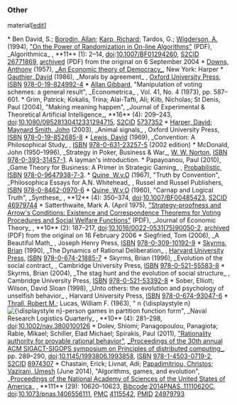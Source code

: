 ### Other
material[[edit](/w/index.php?title=Game\_theory&action=edit&section=53 "Edit
section: Other material")]

 \* Ben David, S.; [Borodin, Allan](/wiki/Allan\_Borodin "Allan Borodin"); [Karp, Richard](/wiki/Richard\_Karp "Richard Karp"); Tardos, G.; [Wigderson, A.](/wiki/Avi\_Wigderson "Avi Wigderson") (1994), ["On the Power of Randomization in On-line Algorithms"](http://www.math.ias.edu/~avi/PUBLICATIONS/MYPAPERS/BORODIN/paper.pdf) (PDF), \_Algorithmica\_ , \*\*11\*\* (1): 2–14, [doi](/wiki/Doi\_\(identifier\) "Doi \(identifier\)"):[10.1007/BF01294260](https://doi.org/10.1007%2FBF01294260), [S2CID](/wiki/S2CID\_\(identifier\) "S2CID \(identifier\)") [26771869](https://api.semanticscholar.org/CorpusID:26771869), [archived](https://web.archive.org/web/20040906122401/http://www.math.ias.edu/~avi/PUBLICATIONS/MYPAPERS/BORODIN/paper.pdf) (PDF) from the original on 6 September 2004
 \* [Downs, Anthony](/wiki/Anthony\_Downs "Anthony Downs") (1957), [\_An Economic theory of Democracy\_](/wiki/An\_Economic\_Theory\_of\_Democracy "An Economic Theory of Democracy"), New York: Harper
 \* [Gauthier, David](/wiki/David\_Gauthier "David Gauthier") (1986), \_Morals by agreement\_ , [Oxford University Press](/wiki/Oxford\_University\_Press "Oxford University Press"), [ISBN](/wiki/ISBN\_\(identifier\) "ISBN \(identifier\)") [978-0-19-824992-4](/wiki/Special:BookSources/978-0-19-824992-4 "Special:BookSources/978-0-19-824992-4")
 \* [Allan Gibbard](/wiki/Allan\_Gibbard "Allan Gibbard"), "Manipulation of voting schemes: a general result", \_Econometrica\_ , Vol. 41, No. 4 (1973), pp. 587–601.
 \* Grim, Patrick; Kokalis, Trina; Alai-Tafti, Ali; Kilb, Nicholas; St Denis, Paul (2004), "Making meaning happen", \_Journal of Experimental & Theoretical Artificial Intelligence\_, \*\*16\*\* (4): 209–243, [doi](/wiki/Doi\_\(identifier\) "Doi \(identifier\)"):[10.1080/09528130412331294715](https://doi.org/10.1080%2F09528130412331294715), [S2CID](/wiki/S2CID\_\(identifier\) "S2CID \(identifier\)") [5737352](https://api.semanticscholar.org/CorpusID:5737352)
 \* [Harper, David](/wiki/David\_Harper\_\(biologist\) "David Harper \(biologist\)"); [Maynard Smith, John](/wiki/John\_Maynard\_Smith "John Maynard Smith") (2003), \_Animal signals\_ , Oxford University Press, [ISBN](/wiki/ISBN\_\(identifier\) "ISBN \(identifier\)") [978-0-19-852685-8](/wiki/Special:BookSources/978-0-19-852685-8 "Special:BookSources/978-0-19-852685-8")
 \* [Lewis, David](/wiki/David\_Kellogg\_Lewis "David Kellogg Lewis") (1969), \_Convention: A Philosophical Study\_ , [ISBN](/wiki/ISBN\_\(identifier\) "ISBN \(identifier\)") [978-0-631-23257-5](/wiki/Special:BookSources/978-0-631-23257-5 "Special:BookSources/978-0-631-23257-5") (2002 edition)
 \* McDonald, John (1950–1996), \_Strategy in Poker, Business & War\_, [W. W. Norton](/wiki/W.\_W.\_Norton "W. W. Norton"), [ISBN](/wiki/ISBN\_\(identifier\) "ISBN \(identifier\)") [978-0-393-31457-1](/wiki/Special:BookSources/978-0-393-31457-1 "Special:BookSources/978-0-393-31457-1"). A layman's introduction.
 \* Papayoanou, Paul (2010), \_Game Theory for Business: A Primer in Strategic Gaming\_ , [Probabilistic](/wiki/Probabilistic "Probabilistic"), [ISBN](/wiki/ISBN\_\(identifier\) "ISBN \(identifier\)") [978-0-9647938-7-3](/wiki/Special:BookSources/978-0-9647938-7-3 "Special:BookSources/978-0-9647938-7-3").
 \* [Quine, W.v.O](/wiki/Willard\_Van\_Orman\_Quine "Willard Van Orman Quine") (1967), "Truth by Convention", \_Philosophica Essays for A.N. Whitehead\_ , Russel and Russel Publishers, [ISBN](/wiki/ISBN\_\(identifier\) "ISBN \(identifier\)") [978-0-8462-0970-6](/wiki/Special:BookSources/978-0-8462-0970-6 "Special:BookSources/978-0-8462-0970-6")
 \* [Quine, W.v.O](/wiki/Willard\_Van\_Orman\_Quine "Willard Van Orman Quine") (1960), "Carnap and Logical Truth", \_Synthese\_ , \*\*12\*\* (4): 350–374, [doi](/wiki/Doi\_\(identifier\) "Doi \(identifier\)"):[10.1007/BF00485423](https://doi.org/10.1007%2FBF00485423), [S2CID](/wiki/S2CID\_\(identifier\) "S2CID \(identifier\)") [46979744](https://api.semanticscholar.org/CorpusID:46979744)
 \* Satterthwaite, Mark A. (April 1975), ["Strategy-proofness and Arrow's Conditions: Existence and Correspondence Theorems for Voting Procedures and Social Welfare Functions"](http://www.kellogg.northwestern.edu/research/math/papers/122.pdf) (PDF), \_Journal of Economic Theory\_ , \*\*10\*\* (2): 187–217, [doi](/wiki/Doi\_\(identifier\) "Doi \(identifier\)"):[10.1016/0022-0531(75)90050-2](https://doi.org/10.1016%2F0022-0531%2875%2990050-2), [archived](https://web.archive.org/web/20060216070553/http://www.kellogg.northwestern.edu/research/math/papers/122.pdf) (PDF) from the original on 16 February 2006
 \* Siegfried, Tom (2006), \_A Beautiful Math\_ , Joseph Henry Press, [ISBN](/wiki/ISBN\_\(identifier\) "ISBN \(identifier\)") [978-0-309-10192-9](/wiki/Special:BookSources/978-0-309-10192-9 "Special:BookSources/978-0-309-10192-9")
 \* [Skyrms, Brian](/wiki/Brian\_Skyrms "Brian Skyrms") (1990), \_The Dynamics of Rational Deliberation\_ , [Harvard University Press](/wiki/Harvard\_University\_Press "Harvard University Press"), [ISBN](/wiki/ISBN\_\(identifier\) "ISBN \(identifier\)") [978-0-674-21885-7](/wiki/Special:BookSources/978-0-674-21885-7 "Special:BookSources/978-0-674-21885-7")
 \* Skyrms, Brian (1996), \_Evolution of the social contract\_ , Cambridge University Press, [ISBN](/wiki/ISBN\_\(identifier\) "ISBN \(identifier\)") [978-0-521-55583-8](/wiki/Special:BookSources/978-0-521-55583-8 "Special:BookSources/978-0-521-55583-8")
 \* Skyrms, Brian (2004), \_The stag hunt and the evolution of social structure\_ , Cambridge University Press, [ISBN](/wiki/ISBN\_\(identifier\) "ISBN \(identifier\)") [978-0-521-53392-8](/wiki/Special:BookSources/978-0-521-53392-8 "Special:BookSources/978-0-521-53392-8")
 \* Sober, Elliott; Wilson, David Sloan (1998), \_Unto others: the evolution and psychology of unselfish behavior\_ , Harvard University Press, [ISBN](/wiki/ISBN\_\(identifier\) "ISBN \(identifier\)") [978-0-674-93047-6](/wiki/Special:BookSources/978-0-674-93047-6 "Special:BookSources/978-0-674-93047-6")
 \* [Thrall, Robert M.](/wiki/Robert\_M.\_Thrall "Robert M. Thrall"); Lucas, William F. (1963), " n {\displaystyle n} ![{\\displaystyle n}](https://wikimedia.org/api/rest\_v1/media/math/render/svg/a601995d55609f2d9f5e233e36fbe9ea26011b3b)-person games in partition function form", \_Naval Research Logistics Quarterly\_ , \*\*10\*\* (4): 281–298, [doi](/wiki/Doi\_\(identifier\) "Doi \(identifier\)"):[10.1002/nav.3800100126](https://doi.org/10.1002%2Fnav.3800100126)
 \* Dolev, Shlomi; Panagopoulou, Panagiota; Rabie, Mikael; Schiller, Elad Michael; Spirakis, Paul (2011), ["Rationality authority for provable rational behavior"](https://research.chalmers.se/en/publication/230780), [\_Proceedings of the 30th annual ACM SIGACT-SIGOPS symposium on Principles of distributed computing\_](http://publications.lib.chalmers.se/publication/230780-rationality-authority-for-provable-rational-behavior), pp. 289–290, [doi](/wiki/Doi\_\(identifier\) "Doi \(identifier\)"):[10.1145/1993806.1993858](https://doi.org/10.1145%2F1993806.1993858), [ISBN](/wiki/ISBN\_\(identifier\) "ISBN \(identifier\)") [978-1-4503-0719-2](/wiki/Special:BookSources/978-1-4503-0719-2 "Special:BookSources/978-1-4503-0719-2"), [S2CID](/wiki/S2CID\_\(identifier\) "S2CID \(identifier\)") [8974307](https://api.semanticscholar.org/CorpusID:8974307)
 \* Chastain, Erick; Livnat, Adi; [Papadimitriou, Christos](/wiki/Christos\_Papadimitriou "Christos Papadimitriou"); [Vazirani, Umesh](/wiki/Umesh\_Vazirani "Umesh Vazirani") (June 2014), "Algorithms, games, and evolution", \_[Proceedings of the National Academy of Sciences of the United States of America](/wiki/Proceedings\_of\_the\_National\_Academy\_of\_Sciences\_of\_the\_United\_States\_of\_America "Proceedings of the National Academy of Sciences of the United States of America")\_ , \*\*111\*\* (29): 10620–10623, [Bibcode](/wiki/Bibcode\_\(identifier\) "Bibcode \(identifier\)"):[2014PNAS..11110620C](https://ui.adsabs.harvard.edu/abs/2014PNAS..11110620C), [doi](/wiki/Doi\_\(identifier\) "Doi \(identifier\)"):[10.1073/pnas.1406556111](https://doi.org/10.1073%2Fpnas.1406556111), [PMC](/wiki/PMC\_\(identifier\) "PMC \(identifier\)") [4115542](https://www.ncbi.nlm.nih.gov/pmc/articles/PMC4115542), [PMID](/wiki/PMID\_\(identifier\) "PMID \(identifier\)") [24979793](https://pubmed.ncbi.nlm.nih.gov/24979793)
